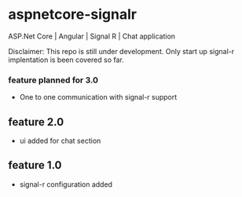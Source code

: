 # aspnetcore-signalr
ASP.Net Core | Angular | Signal R | Chat application

Disclaimer: This repo is still under development. Only start up signal-r implentation is been covered so far. 

### feature planned for 3.0
- One to one communication with signal-r support

## feature 2.0
- ui added for chat section

## feature 1.0
- signal-r configuration added